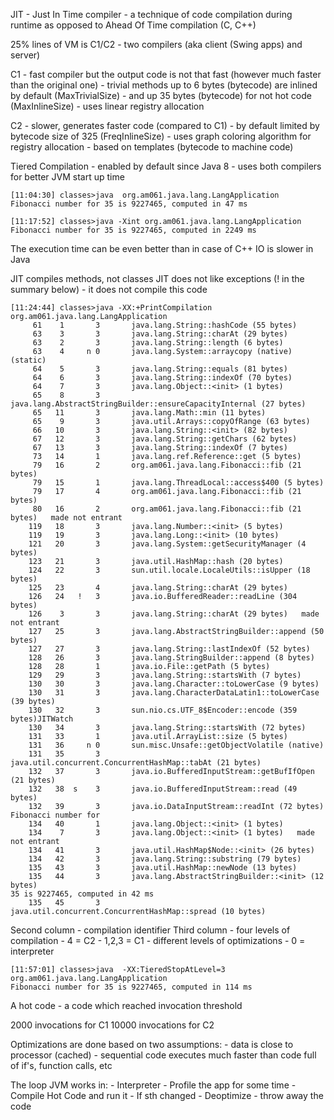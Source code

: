 JIT - Just In Time compiler - a technique of code compilation during runtime as opposed to Ahead Of Time compilation (C, C++)

25% lines of VM is C1/C2 - two compilers (aka client (Swing apps) and server)

C1
    - fast compiler but the output code is not that fast (however much faster than the original one)
    - trivial methods up to 6 bytes (bytecode) are inlined by default (MaxTrivialSize)
    - and up 35 bytes (bytecode) for not hot code (MaxInlineSize)
    - uses linear registry allocation

C2
    - slower, generates faster code (compared to C1)
    - by default limited by bytecode size of 325 (FreqInlineSize)
    - uses graph coloring algorithm for registry allocation
    - based on templates (bytecode to machine code)

Tiered Compilation
    - enabled by default since Java 8
    - uses both compilers for better JVM start up time


```
[11:04:30] classes>java  org.am061.java.lang.LangApplication
Fibonacci number for 35 is 9227465, computed in 47 ms

[11:17:52] classes>java -Xint org.am061.java.lang.LangApplication
Fibonacci number for 35 is 9227465, computed in 2249 ms
```

The execution time can be even better than in case of C++
IO is slower in Java

JIT compiles methods, not classes
JIT does not like exceptions (! in the summary below) - it does not compile this code

```
[11:24:44] classes>java -XX:+PrintCompilation  org.am061.java.lang.LangApplication
     61    1       3       java.lang.String::hashCode (55 bytes)
     63    3       3       java.lang.String::charAt (29 bytes)
     63    2       3       java.lang.String::length (6 bytes)
     63    4     n 0       java.lang.System::arraycopy (native)   (static)
     64    5       3       java.lang.String::equals (81 bytes)
     64    6       3       java.lang.String::indexOf (70 bytes)
     64    7       3       java.lang.Object::<init> (1 bytes)
     65    8       3       java.lang.AbstractStringBuilder::ensureCapacityInternal (27 bytes)
     65   11       3       java.lang.Math::min (11 bytes)
     65    9       3       java.util.Arrays::copyOfRange (63 bytes)
     66   10       3       java.lang.String::<init> (82 bytes)
     67   12       3       java.lang.String::getChars (62 bytes)
     67   13       3       java.lang.String::indexOf (7 bytes)
     73   14       1       java.lang.ref.Reference::get (5 bytes)
     79   16       2       org.am061.java.lang.Fibonacci::fib (21 bytes)
     79   15       1       java.lang.ThreadLocal::access$400 (5 bytes)
     79   17       4       org.am061.java.lang.Fibonacci::fib (21 bytes)
     80   16       2       org.am061.java.lang.Fibonacci::fib (21 bytes)   made not entrant
    119   18       3       java.lang.Number::<init> (5 bytes)
    119   19       3       java.lang.Long::<init> (10 bytes)
    121   20       3       java.lang.System::getSecurityManager (4 bytes)
    123   21       3       java.util.HashMap::hash (20 bytes)
    124   22       3       sun.util.locale.LocaleUtils::isUpper (18 bytes)
    125   23       4       java.lang.String::charAt (29 bytes)
    126   24   !   3       java.io.BufferedReader::readLine (304 bytes)
    126    3       3       java.lang.String::charAt (29 bytes)   made not entrant
    127   25       3       java.lang.AbstractStringBuilder::append (50 bytes)
    127   27       3       java.lang.String::lastIndexOf (52 bytes)
    128   26       3       java.lang.StringBuilder::append (8 bytes)
    128   28       1       java.io.File::getPath (5 bytes)
    129   29       3       java.lang.String::startsWith (7 bytes)
    130   30       3       java.lang.Character::toLowerCase (9 bytes)
    130   31       3       java.lang.CharacterDataLatin1::toLowerCase (39 bytes)
    130   32       3       sun.nio.cs.UTF_8$Encoder::encode (359 bytes)JITWatch
    130   34       3       java.lang.String::startsWith (72 bytes)
    131   33       1       java.util.ArrayList::size (5 bytes)
    131   36     n 0       sun.misc.Unsafe::getObjectVolatile (native)   
    131   35       3       java.util.concurrent.ConcurrentHashMap::tabAt (21 bytes)
    132   37       3       java.io.BufferedInputStream::getBufIfOpen (21 bytes)
    132   38  s    3       java.io.BufferedInputStream::read (49 bytes)
    132   39       3       java.io.DataInputStream::readInt (72 bytes)
Fibonacci number for     
    134   40       1       java.lang.Object::<init> (1 bytes)
    134    7       3       java.lang.Object::<init> (1 bytes)   made not entrant
    134   41       3       java.util.HashMap$Node::<init> (26 bytes)
    134   42       3       java.lang.String::substring (79 bytes)
    135   43       3       java.util.HashMap::newNode (13 bytes)
    135   44       3       java.lang.AbstractStringBuilder::<init> (12 bytes)
35 is 9227465, computed in 42 ms
    135   45       3       java.util.concurrent.ConcurrentHashMap::spread (10 bytes)
```

Second column - compilation identifier
Third column - four levels of compilation 
    - 4 = C2
    - 1,2,3 = C1 - different levels of optimizations
    - 0 = interpreter

```
[11:57:01] classes>java  -XX:TieredStopAtLevel=3  org.am061.java.lang.LangApplication
Fibonacci number for 35 is 9227465, computed in 114 ms
```

A hot code - a code which reached invocation threshold

2000 invocations for C1
10000 invocations for C2


Optimizations are done based on two assumptions:
    - data is close to processor (cached)
    - sequential code executes much faster than code full of if's, function calls, etc


The loop JVM works in:
    - Interpreter
    - Profile the app for some time
    - Compile Hot Code and run it
    - If sth changed - Deoptimize - throw away the code 
